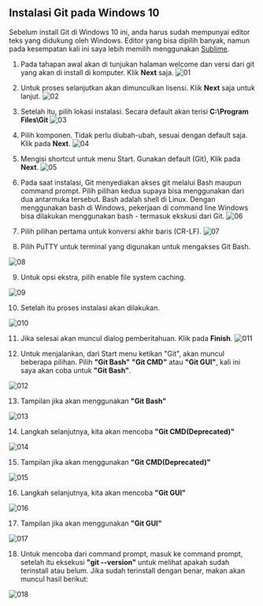## Instalasi Git pada Windows 10

Sebelum install Git di Windows 10 ini, anda harus sudah mempunyai editor teks yang didukung oleh Windows. Editor yang bisa dipilih banyak, namun pada kesempatan kali ini saya lebih memilih menggunakan [Sublime](https://www.sublimetext.com/).

1. Pada tahapan awal akan di tunjukan halaman welcome dan versi dari git yang akan di install di komputer. Klik **Next** saja.
![01](https://github.com/sersanhitam/tcclanjut/blob/master/Minggu-01/images/install/install-01.png)


2. Untuk proses selanjutkan akan dimunculkan lisensi. Klik **Next** saja untuk lanjut.
![02](https://github.com/sersanhitam/tcclanjut/blob/master/Minggu-01/images/install/install-02.png)


3. Setelah itu, pilih lokasi instalasi. Secara default akan terisi **C:\Program Files\Git**
![03](https://github.com/sersanhitam/tcclanjut/blob/master/Minggu-01/images/install/install-03.png)


4. Pilih komponen. Tidak perlu diubah-ubah, sesuai dengan default saja. Klik pada **Next**.
![04](https://github.com/sersanhitam/tcclanjut/blob/master/Minggu-01/images/install/install-04.png)


5. Mengisi shortcut untuk menu Start. Gunakan default (Git), Klik pada **Next**.
![05](https://github.com/sersanhitam/tcclanjut/blob/master/Minggu-01/images/install/install-05.png)


6. Pada saat instalasi, Git menyediakan akses git melalui Bash maupun command prompt. Pilih pilihan kedua supaya bisa menggunakan dari dua antarmuka tersebut. Bash adalah shell di Linux. Dengan menggunakan bash di Windows, pekerjaan di command line Windows bisa dilakukan menggunakan bash - termasuk ekskusi dari Git.
![06](https://github.com/sersanhitam/tcclanjut/blob/master/Minggu-01/images/install/install-06.png)


7. Pilih pilihan pertama untuk konversi akhir baris (CR-LF).
![07](https://github.com/sersanhitam/tcclanjut/blob/master/Minggu-01/images/install/install-07.png)


8. Pilih PuTTY untuk terminal yang digunakan untuk mengakses Git Bash.

![08](https://github.com/sersanhitam/tcclanjut/blob/master/Minggu-01/images/install/install-08.png)


9. Untuk opsi ekstra, pilih enable file system caching.

![09](https://github.com/sersanhitam/tcclanjut/blob/master/Minggu-01/images/install/install-09.png)


10. Setelah itu proses instalasi akan dilakukan.

![010](https://github.com/sersanhitam/tcclanjut/blob/master/Minggu-01/images/install/install-10.png)


11. Jika selesai akan muncul dialog pemberitahuan. Klik pada **Finish**.
![011](https://github.com/sersanhitam/tcclanjut/blob/master/Minggu-01/images/install/install-11.png)


12. Untuk menjalankan, dari Start menu ketikan "Git", akan muncul beberapa pilihan. Pilih **"Git Bash"**  **"Git CMD"** atau **"Git GUI"**, kali ini saya akan coba untuk **"Git Bash"**.

![012](https://github.com/sersanhitam/tcclanjut/blob/master/Minggu-01/images/install/install-12.png)


13. Tampilan jika akan menggunakan **"Git Bash"**

![013](https://github.com/sersanhitam/tcclanjut/blob/master/Minggu-01/images/install/install-13.png)


14. Langkah selanjutnya, kita akan mencoba **"Git CMD(Deprecated)"**

![014](https://github.com/sersanhitam/tcclanjut/blob/master/Minggu-01/images/install/install-14.png)


15. Tampilan jika akan menggunakan **"Git CMD(Deprecated)"**

![015](https://github.com/sersanhitam/tcclanjut/blob/master/Minggu-01/images/install/install-15.png)


16. Langkah selanjutnya, kita akan mencoba **"Git GUI"**

![016](https://github.com/sersanhitam/tcclanjut/blob/master/Minggu-01/images/install/install-16.png)


17. Tampilan jika akan menggunakan **"Git GUI"**

![017](https://github.com/sersanhitam/tcclanjut/blob/master/Minggu-01/images/install/install-17.png)


18. Untuk mencoba dari command prompt, masuk ke command prompt, setelah itu eksekusi **"git --version"** untuk melihat apakah sudah terinstall atau belum. Jika sudah terinstall dengan benar, makan akan muncul hasil berikut:

![018](https://github.com/sersanhitam/tcclanjut/blob/master/Minggu-01/images/install/install-18.png)